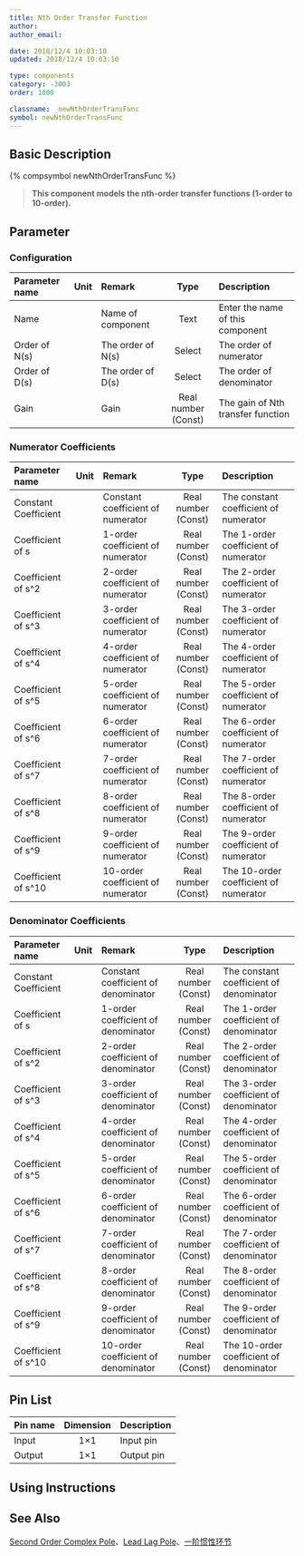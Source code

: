 ```yaml
---
title: Nth Order Transfer Function
author:
author_email:

date: 2018/12/4 10:03:10
updated: 2018/12/4 10:03:10

type: components
category: -3003
order: 1000

classname: _newNthOrderTransFunc
symbol: newNthOrderTransFunc
---
```


## Basic Description

{% compsymbol newNthOrderTransFunc %}

> **This component models the nth-order transfer functions (1-order to 10-order).**

## Parameter

### Configuration

| Parameter name | Unit | Remark            |        Type         | Description                       |
| :------------- | :--- | :---------------- | :-----------------: | :-------------------------------- |
| Name           |      | Name of component |        Text         | Enter the name of this component  |
| Order of N(s)  |      | The order of N(s) |       Select        | The order of numerator            |
| Order of D(s)  |      | The order of D(s) |       Select        | The order of denominator          |
| Gain           |      | Gain              | Real number (Const) | The gain of Nth transfer function |

### Numerator Coefficients

| Parameter name       | Unit | Remark                            |        Type         | Description                           |
| :------------------- | :--- | :-------------------------------- | :-----------------: | :------------------------------------ |
| Constant Coefficient |      | Constant coefficient of numerator | Real number (Const) | The constant coefficient of numerator |
| Coefficient of s     |      | 1-order coefficient of numerator  | Real number (Const) | The 1-order coefficient of numerator  |
| Coefficient of s^2   |      | 2-order coefficient of numerator  | Real number (Const) | The 2-order coefficient of numerator  |
| Coefficient of s^3   |      | 3-order coefficient of numerator  | Real number (Const) | The 3-order coefficient of numerator  |
| Coefficient of s^4   |      | 4-order coefficient of numerator  | Real number (Const) | The 4-order coefficient of numerator  |
| Coefficient of s^5   |      | 5-order coefficient of numerator  | Real number (Const) | The 5-order coefficient of numerator  |
| Coefficient of s^6   |      | 6-order coefficient of numerator  | Real number (Const) | The 6-order coefficient of numerator  |
| Coefficient of s^7   |      | 7-order coefficient of numerator  | Real number (Const) | The 7-order coefficient of numerator  |
| Coefficient of s^8   |      | 8-order coefficient of numerator  | Real number (Const) | The 8-order coefficient of numerator  |
| Coefficient of s^9   |      | 9-order coefficient of numerator  | Real number (Const) | The 9-order coefficient of numerator  |
| Coefficient of s^10  |      | 10-order coefficient of numerator | Real number (Const) | The 10-order coefficient of numerator |

### Denominator Coefficients

| Parameter name       | Unit | Remark                              |        Type         | Description                             |
| :------------------- | :--- | :---------------------------------- | :-----------------: | :-------------------------------------- |
| Constant Coefficient |      | Constant coefficient of denominator | Real number (Const) | The constant coefficient of denominator |
| Coefficient of s     |      | 1-order coefficient of denominator  | Real number (Const) | The 1-order coefficient of denominator  |
| Coefficient of s^2   |      | 2-order coefficient of denominator  | Real number (Const) | The 2-order coefficient of denominator  |
| Coefficient of s^3   |      | 3-order coefficient of denominator  | Real number (Const) | The 3-order coefficient of denominator  |
| Coefficient of s^4   |      | 4-order coefficient of denominator  | Real number (Const) | The 4-order coefficient of denominator  |
| Coefficient of s^5   |      | 5-order coefficient of denominator  | Real number (Const) | The 5-order coefficient of denominator  |
| Coefficient of s^6   |      | 6-order coefficient of denominator  | Real number (Const) | The 6-order coefficient of denominator  |
| Coefficient of s^7   |      | 7-order coefficient of denominator  | Real number (Const) | The 7-order coefficient of denominator  |
| Coefficient of s^8   |      | 8-order coefficient of denominator  | Real number (Const) | The 8-order coefficient of denominator  |
| Coefficient of s^9   |      | 9-order coefficient of denominator  | Real number (Const) | The 9-order coefficient of denominator  |
| Coefficient of s^10  |      | 10-order coefficient of denominator | Real number (Const) | The 10-order coefficient of denominator |

## Pin List

| Pin name | Dimension | Description |
| :------- | :-------: | :---------- |
| Input    |    1×1    | Input pin   |
| Output   |    1×1    | Output pin  |

## Using Instructions

## See Also

[Second Order Complex Pole](comp_newComplexPole.html)、[Lead Lag Pole](comp_newLeadLag.html)、[一阶惯性环节](comp_newRealPole.html)
